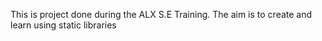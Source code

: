 This is project done during the ALX S.E Training. The aim is to create and learn using static libraries

